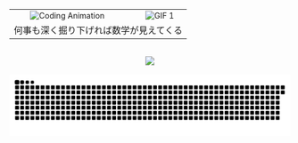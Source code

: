 <div id="header" align="center">
  <table style="margin: auto; border-collapse: collapse;">
    <tr>
      <td align="center" style="vertical-align: middle;">
        <img src="https://i.imgur.com/1RsDbpf.gif" width="350" alt="Coding Animation">
      </td>
      <td align="center" style="vertical-align: middle; padding-left: 20px;">
        <img src="https://i.giphy.com/media/v1.Y2lkPTc5MGI3NjExZDE1YTlzMXZ1bjVlemNwNHdsYTNhOGRyamY0NzU5Y3V2Y2x1MmU2YyZlcD12MV9pbnRlcm5hbF9naWZfYnlfaWQmY3Q9Zw/fmMdxlVwsCmTtA4V6a/giphy.gif" width="300" alt="GIF 1">
      </td>
    </tr>
    <tr>
      <td colspan="2" align="center" style="font-family: 'Latin Modern Roman', serif; font-size: 16px;">
        何事も深く掘り下げれば数学が見えてくる
      </td>
    </tr>
  </table>
  <br>
  <p align="center">
  <a href="https://skillicons.dev">
    <img src="https://skillicons.dev/icons?i=python,c,cpp,java,javascript,latex,html,css,vscode,neovim,git,linux,ubuntu,bash,obsidian">
</p>
  <picture align=center>
  <source media="(prefers-color-scheme: dark)" srcset="https://raw.githubusercontent.com/chitvs/chitvs/output/github-contribution-grid-snake-dark.svg">
  <source media="(prefers-color-scheme: light)" srcset="https://raw.githubusercontent.com/chitvs/chitvs/output/github-contribution-grid-snake.svg">
  <img alt="github contribution grid snake animation" src="https://raw.githubusercontent.com/chitvs/chitvs/output/github-contribution-grid-snake.svg">
</picture>
</div>
